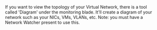 If you want to view the topology of your Virtual Network, there is a tool called 'Diagram' under the monitoring blade. It'll create a diagram of your network such as your NICs, VMs, VLANs, etc. Note: you must have a Network Watcher present to use this. 
